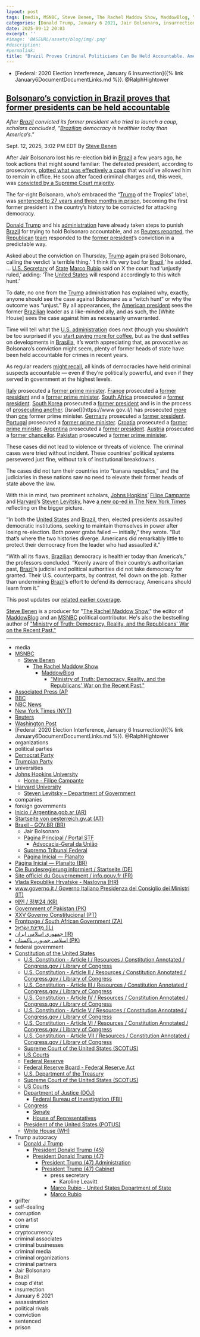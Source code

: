 ```yaml
---
layout: post
tags: [media, MSNBC, Steve Benen, The Rachel Maddow Show, MaddowBlog, “Ministry of Truth –  Democracy Reality and the Republicans’ War on the Recent Past.”, Associated Press (AP, BBC, NBC News, New York Times (NYT), Reuters, Washington Post, Federal –  2020 Election Interference January 6 Insurrection. @RalphHightower, organizations, political parties, Democrat Party, Trumpian Party, universities, Johns Hopkins University, Home - Filipe Campante, Harvard University, Steven Levitsky – Department of Government, companies, foreign governments, Inicio / Argentina.gob.ar (AR), Startseite von oesterreich.gv.at (AT), Braxil – GOV.BR (BR), Página Inicial — Planalto (BR), Die Bundesregierung informiert / Startseite (DE), Site officiel du Gouvernement / info.gouv.fr (FR), Vlada Republike Hrvatske - Naslovna (HR), www.governo.it / Governo Italiano Presidenza del Consiglio dei Ministri (IT), 메인 / 정부24 (KR), Government of Pakistan (PK), XXV Governo Constitucional (PT), Frontpage / South African Government (ZA), מְדִינַת יִשְׂרָאֵל (IL), جمهوری اسلامی ایران (IR), اسلامی جمہوریہ پاكستان (PK), federal government, Constitution of the United States, U.S. Constitution - Article I / Resources / Constitution Annotated / Congress.gov / Library of Congress, U.S. Constitution - Article II / Resources / Constitution Annotated / Congress.gov / Library of Congress, U.S. Constitution - Article III / Resources / Constitution Annotated / Congress.gov / Library of Congress, U.S. Constitution - Article IV / Resources / Constitution Annotated / Congress.gov / Library of Congress, U.S. Constitution - Article V / Resources / Constitution Annotated / Congress.gov / Library of Congress, U.S. Constitution - Article VI / Resources / Constitution Annotated / Congress.gov / Library of Congress, U.S. Constitution - Article VII / Resources / Constitution Annotated / Congress.gov / Library of Congress, Supreme Court of the United States (SCOTUS), US Courts, Federal Reserve, Federal Reserve Board - Federal Reserve Act, U.S. Department of the Treasury, Supreme Court of the United States (SCOTUS), US Courts, Department of Justice (DOJ), Federal Bureau of Investigation (FBI), Congress, Senate, House of Representatives, President of the United States (POTUS), White House (WH), Trump autocracy, Donald J Trump, President Donald Trump (45), President Donald Trump (47), President Trump (47) Administration, President Trump (47) Cabinet, press secretary, Karoline Leavitt, Marco Rubio - United States Department of State, Marco Rubio, grifter, self-dealing, corruption, con artist, crime, cryptocurrency, criminal associates, criminal businesses, criminal media, criminal organizations, criminal partners, Jair Bolsonaro, Brazil, coup d’état, insurrection, January 6 2021, assassination, political rivals, conviction, sentenced, prison]
categories: [Donald Trump, January 6 2021, Jair Bolsonaro, insurrection, guilty, prison]
date: 2025-09-12 20:03
excerpt: ''
#image: 'BASEURL/assets/blog/img/.png'
#description:
#permalink:
title: "Brazil Proves Criminal Politicians Can Be Held Accountable. America? No!"
---
```


- [Federal: 2020 Election Interference, January 6 Insurrection]({% link January6DocumentDocumentLinks.md %}). @RalphHightower

## [Bolsonaro’s conviction in Brazil proves that former presidents can be held accountable](https://www.msnbc.com/rachel-maddow-show/maddowblog/bolsonaros-conviction-brazil-proves-former-presidents-can-held-account-rcna230888)

*After [Brazil](https://www.gov.br/) convicted its former president who tried to launch a coup, scholars concluded, “[Brazilian](https://www.gov.br/) democracy is healthier today than America’s."*

Sept. 12, 2025, 3:02 PM EDT
By [Steve Benen](https://www.msnbc.com/author/steve-benen-ncpn433601)

After Jair Bolsonaro lost his re-election bid in [Brazil](https://www.gov.br/) a few years ago, he took actions that might sound familiar: The defeated president, according to prosecutors, [plotted what was effectively a coup](https://www.msnbc.com/top-stories/latest/trump-bolsonaro-trial-brazil-military-might-rcna230388) that would’ve allowed him to remain in office. He soon after faced criminal charges and, this week, was [convicted by a Supreme Court majority](https://www.msnbc.com/rachel-maddow-show/maddowblog/brazils-bolsonaro-trump-tropics-found-guilty-coup-charges-rcna230688).

The far-right Bolsonaro, who’s embraced the “[Trump](https://www.donaldjtrump.com/) of the Tropics” label, was [sentenced to 27 years and three months in prison](https://www.nbcnews.com/world/brazil/brazils-bolsonaro-guilty-coup-charges-court-majority-decides-landmark-rcna230678), becoming the first former president in the country’s history to be convicted for attacking democracy.

[Donald Trump](https://www.donaldjtrump.com/) and his [administration](https://www.whitehouse.gov/administration/) have already taken steps to punish [Brazil](https://www.gov.br/) for trying to hold Bolsonaro accountable, and as [Reuters reported](https://www.msnbc.com/rachel-maddow-show/maddowblog/brazils-bolsonaro-trump-tropics-found-guilty-coup-charges-rcna230688), the [Republican](https://www.gop.com/) [team](https://www.donaldjtrump.com/) responded to the [former president](https://trumpwhitehouse.archives.gov/)’s conviction in a predictable way.

Asked about the conviction on Thursday, [Trump](https://www.donaldjtrump.com/) again praised Bolsonaro, calling the verdict ‘a terrible thing.’ ‘I think it’s very bad for [Brazil](https://www.gov.br/),’ he added. ... [U.S. Secretary](https://www.state.gov/biographies/marco-rubio/) of [State](https://www.state.gov/) [Marco Rubio](https://www.state.gov/biographies/marco-rubio/) said on X the court had ‘unjustly ruled,’ adding: ‘The [United States](https://constitution.congress.gov/constitution/) will respond accordingly to this witch hunt.’

To date, no one from the [Trump](https://www.donaldjtrump.com/) administration has explained why, exactly, anyone should see the case against Bolsonaro as a “witch hunt” or why the outcome was “unjust.” By all appearances, the [American president](https://www.donaldjtrump.com/) sees the former [Brazilian](https://www.gov.br/) leader as a like-minded ally, and as such, the [White House] sees the case against him as necessarily unwarranted.

Time will tell what the [U.S. administration](https://www.whitehouse.gov/administration/) does next (though you shouldn’t be too surprised if you [start paying more for coffee](https://www.msnbc.com/rachel-maddow-show/maddowblog/brazils-bolsonaro-trump-tropics-found-guilty-coup-charges-rcna230688), but as the dust settles on developments in [Brasilia](https://www.gov.br/planalto/), it’s worth appreciating that, as provocative as Bolsonaro’s conviction might seem, plenty of former heads of state have been held accountable for crimes in recent years.

As regular readers [might recall](https://www.msnbc.com/rachel-maddow-show/maddowblog/fatal-flaw-gops-banana-republic-talking-point-rcna154894), all kinds of democracies have held criminal suspects accountable — even if they’re politically powerful, and even if they served in government at the highest levels.

[Italy](https://www.governo.it/it) prosecuted a [former prime minister](https://www.reuters.com/world/europe/italy-prosecutors-seek-6-year-jail-term-berlusconi-bribery-case-2022-05-25/). [France](https://www.info.gouv.fr/) prosecuted a [former president](https://www.msnbc.com/opinion/not-witch-hunt-what-nicolas-sarkozy-s-conviction-means-donald-n1259215) and a [former prime minister](https://www.reuters.com/world/europe/french-court-shortens-jail-term-former-pm-fillon-media-2022-05-09/). [South Africa](https://www.gov.za/) prosecuted a [former president](https://www.bbc.com/news/world-africa-59665825). [South Korea](https://plus.gov.kr/) prosecuted a [former president](https://www.bbc.com/news/world-asia-55657297) and is in the process of [prosecuting another](https://www.nbcnews.com/world/south-korea/former-south-korean-president-jailed-probe-attempt-impose-martial-law-rcna217865). [Israel](https://www gov.il/) has prosecuted [more](https://www.bbc.com/news/world-middle-east-35192519) than [one](https://www.nytimes.com/2022/11/03/world/middleeast/netanyahu-corruption-charges-israel.html) former prime minister. [Germany](https://www.bundesregierung.de/breg-de) prosecuted a [former president](https://www.bbc.com/news/world-europe-26365262). [Portugal](https://www.portugal.gov.pt/) prosecuted a [former prime minister](https://www.reuters.com/world/europe/judge-drops-corruption-charges-against-portugals-ex-pm-socrates-2021-04-09/). [Croatia](https://vlada.gov.hr/) prosecuted a [former prime minister](https://www.reuters.com/article/us-croatia-corruption-sanader/croatia-jails-former-pm-sanader-for-party-slush-funds-idUSKBN27T1BZ). [Argentina](https://www.argentina.gob.ar/) prosecuted a [former president](https://www.washingtonpost.com/politics/2023/03/31/world-leaders-indicted-trump/). [Austria](https://www.oesterreich.gv.at/) prosecuted a [former chancellor](https://apnews.com/article/austria-sebastian-kurz-charged-former-chancellor-7a9e3ba0f9f2d7e3a9827967d1cb5ba2). [Pakistan](https://pakistan.gov.pk/) prosecuted a [former prime minister](https://www.nbcnews.com/news/world/pakistans-imran-khan-sentenced-14-years-prison-corruption-case-rcna188108).

These cases did not lead to violence or threats of violence. The criminal cases were tried without incident. These countries’ political systems persevered just fine, without talk of institutional breakdowns.

The cases did not turn their countries into “banana republics,” and the judiciaries in these nations saw no need to elevate their former heads of state above the law.

With this in mind, two prominent scholars, [Johns Hopkins](https://www.jhu.edu/)’ [Filipe Campante](https://filipecampante.org/home-page/) and [Harvard](https://www.harvard.edu/)’s [Steven Levitsky](https://www.gov.harvard.edu/directory/steven-levitsky/), have [a new op-ed in The New York Times](https://www.nytimes.com/2025/09/12/opinion/trump-bolsonaro-conviction-democracy.html) reflecting on the bigger picture.

“In both the [United States](https://constitution.congress.gov/constitution/) and [Brazil](https://www.gov.br/), then, elected presidents assaulted democratic institutions, seeking to maintain themselves in power after losing re-election. Both power grabs failed — initially,” they wrote. “But that’s where the two histories diverge. Americans did remarkably little to protect their democracy from the leader who had assaulted it.”

“With all its flaws, [Brazilian](https://www.gov.br/) democracy is healthier today than America’s,” the professors concluded. “Keenly aware of their country’s authoritarian past, [Brazil](https://www.gov.br/)’s judicial and political authorities did not take democracy for granted. Their U.S. counterparts, by contrast, fell down on the job. Rather than undermining [Brazil](https://www.gov.br/)’s effort to defend its democracy, Americans should learn from it.”

This post updates our [related earlier coverage](https://www.msnbc.com/rachel-maddow-show/maddowblog/fatal-flaw-gops-banana-republic-talking-point-rcna154894).

[Steve Benen](https://www.msnbc.com/author/steve-benen-ncpn433601) is a producer for "[The Rachel Maddow Show](https://www.msnbc.com/rachel-maddow-show)," the editor of [MaddowBlog](https://www.msnbc.com/rachel-maddow-show) and an [MSNBC](https://www.msnbc.com/) political contributor. He's also the bestselling author of ["Ministry of Truth: Democracy, Reality, and the Republicans' War on the Recent Past."](https://www.harpercollins.com/products/ministry-of-truth-steve-benen)

----
- media
- [MSNBC](https://www.msnbc.com/)
    - [Steve Benen](https://www.msnbc.com/author/steve-benen-ncpn433601)
        - [The Rachel Maddow Show](https://www.msnbc.com/rachel-maddow-show)
            - [MaddowBlog](https://www.msnbc.com/rachel-maddow-show) 
                - ["Ministry of Truth: Democracy, Reality, and the Republicans' War on the Recent Past."](https://www.harpercollins.com/products/ministry-of-truth-steve-benen)
- [Associated Press (AP](https://apnews.com/)
- [BBC](https://www.bbc.com/)
- [NBC News](https://www.nbcnews.com/)
- [New York Times (NYT)](https://www.nytimes.com/)
- [Reuters](https://www.reuters.com/)
- [Washington Post](https://www.washingtonpost.com/)
- [Federal: 2020 Election Interference, January 6 Insurrection]({% link January6DocumentDocumentLinks.md %}). @RalphHightower
- organizations
- political parties
- [Democrat Party](https://www.democrats.org/)
- [Trumpian Party](https://www.gop.com/)
- universities
- [Johns Hopkins University](https://www.jhu.edu/)
    - [Home - Filipe Campante](https://filipecampante.org/home-page/)
- [Harvard University](https://www.harvard.edu/)
    - [Steven Levitsky – Department of Government](https://www.gov.harvard.edu/directory/steven-levitsky/)
- companies
- foreign governments
- [Inicio / Argentina.gob.ar (AR)](https://www.argentina.gob.ar/)
- [Startseite von oesterreich.gv.at (AT)](https://www.oesterreich.gv.at/)
- [Braxil – GOV.BR (BR)](https://www.gov.br/)
    - Jair Bolsonaro
    - [Página Principal / Portal STF](https://portal.stf.jus.br/)
        - [Advocacia-Geral da União](https://www.gov.br//orgaos/advocacia-geral-da-uniao)
    - [Supremo Tribunal Federal](https://www.gov.br//orgaos/supremo-tribunal-federal)
    - [Página Inicial — Planalto](https://www.gov.br/planalto/)
- [Página Inicial — Planalto (BR)](https://www.gov.br/planalto/pt-br)
- [Die Bundesregierung informiert / Startseite (DE)](https://www.bundesregierung.de/breg-de)
- [Site officiel du Gouvernement / info.gouv.fr (FR)](https://www.info.gouv.fr/)
- [Vlada Republike Hrvatske - Naslovna (HR)](https://vlada.gov.hr/)
- [www.governo.it / Governo Italiano Presidenza del Consiglio dei Ministri (IT)](https://www.governo.it/it)
- [메인 / 정부24 (KR)](https://plus.gov.kr/)
- [Government of Pakistan (PK)](https://pakistan.gov.pk/)
- [XXV Governo Constitucional (PT)](https://www.portugal.gov.pt/pt/gc25)
- [Frontpage / South African Government (ZA)](https://www.gov.za/)
- [מְדִינַת יִשְׂרָאֵל (IL)](https://www.gov.il/)
- [جمهوری اسلامی ایران (IR)](https://irangov.ir/)
- [اسلامی جمہوریہ پاكستان (PK)](https://www.pakistan.gov.pk/)
- federal government 
- [Constitution of the United States](https://constitution.congress.gov/)
    - [U.S. Constitution - Article I / Resources / Constitution Annotated / Congress.gov / Library of Congress](https://constitution.congress.gov/constitution/article-1/)
    - [U.S. Constitution - Article II / Resources / Constitution Annotated / Congress.gov / Library of Congress](https://constitution.congress.gov/constitution/article-2/)
    - [U.S. Constitution - Article III / Resources / Constitution Annotated / Congress.gov / Library of Congress](https://constitution.congress.gov/constitution/article-3/)
    - [U.S. Constitution - Article IV / Resources / Constitution Annotated / Congress.gov / Library of Congress](https://constitution.congress.gov/constitution/article-4/)
    - [U.S. Constitution - Article V / Resources / Constitution Annotated / Congress.gov / Library of Congress](https://constitution.congress.gov/constitution/article-5/)
    - [U.S. Constitution - Article VI / Resources / Constitution Annotated / Congress.gov / Library of Congress](https://constitution.congress.gov/constitution/article-6/)
    - [U.S. Constitution - Article VII / Resources / Constitution Annotated / Congress.gov / Library of Congress](https://constitution.congress.gov/constitution/article-7/)
    - [Supreme Court of the United States (SCOTUS)](https://www.supremecourt.gov/)
    - [US Courts](https://www.uscourts.gov/)
    - [Federal Reserve](https;//www.federalreserve.gov/)
    - [Federal Reserve Board - Federal Reserve Act](https://www.federalreserve.gov/aboutthefed/fract.htm)
    - [U.S. Department of the Treasury](https://home.treasury.gov/)
    - [Supreme Court of the United States (SCOTUS)](https://www.supremecourt.gov/)
    - [US Courts](https://www.uscourts.gov/)
    - [Department of Justice (DOJ)](https://www.justice.gov/)
        - [Federal Bureau of Investigation (FBI)](https://www.fbi.gov/)
    - [Congress](https://www.congress.gov/)
        - [Senate](https://www.senate.gov/)
        - [House of Representatives](https://www.house.gov/)
     - [President of the United States (POTUS)](https://www.whitehouse.gov/)
    - [White House (WH)](https://www.whitehouse.gov/)
- Trump autocracy
    - [Donald J Trump](https://www.donaldjtrump.com/)
        - [President Donald Trump (45)](https://trumpwhitehouse.archives.gov/)
        - [President Donald Trump (47)](https://www.whitehouse.gov/administration/donald-j-trump/)
            - [President Trump (47) Administration](https://www.whitehouse.gov/administration/)
            - [President Trump (47) Cabinet](https://www.whitehouse.gov/administration/the-cabinet/)
                - press secretary
                    - Karoline Leavitt
                - [Marco Rubio - United States Department of State](https://www.state.gov/biographies/marco-rubio/)
                - [Marco Rubio](https://www.linkedin.com/in/marcorubio16/)
- grifter
- self-dealing
- corruption
- con artist
- crime
- cryptocurrency
- criminal associates
- criminal businesses
- criminal media
- criminal organizations
- criminal partners
- Jair Bolsonaro 
- Brazil 
- coup d'état
- insurrection
- January 6 2021 
- assassination 
- political rivals 
- conviction 
- sentenced 
- prison 
